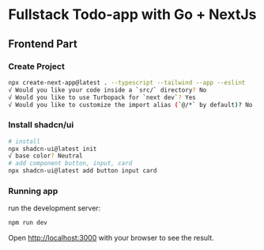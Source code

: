 # Fullstack Todo-app with Go + NextJs

## Frontend Part

### Create Project

```bash
npx create-next-app@latest . --typescript --tailwind --app --eslint
√ Would you like your code inside a `src/` directory? No
√ Would you like to use Turbopack for `next dev`? Yes
√ Would you like to customize the import alias (`@/*` by default)? No
```

### Install shadcn/ui

```bash
# install
npx shadcn-ui@latest init
√ base color? Neutral
# add component button, input, card
npx shadcn-ui@latest add button input card
```

### Running app

run the development server:

```bash
npm run dev
```

Open [http://localhost:3000](http://localhost:3000) with your browser to see the result.
